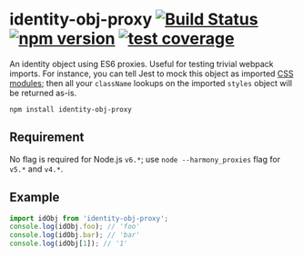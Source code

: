 # identity-obj-proxy [![Build Status](https://img.shields.io/travis/keyanzhang/identity-obj-proxy.svg?style=flat-square)](https://travis-ci.org/keyanzhang/identity-obj-proxy) [![npm version](https://img.shields.io/npm/v/identity-obj-proxy.svg?style=flat-square)](https://www.npmjs.com/package/identity-obj-proxy) [![test coverage](https://img.shields.io/coveralls/keyanzhang/identity-obj-proxy/master.svg?style=flat-square)](https://coveralls.io/github/keyanzhang/identity-obj-proxy?branch=master)

An identity object using ES6 proxies. Useful for testing trivial webpack imports. For instance, you can tell Jest to
mock this object as imported [CSS modules](https://github.com/css-modules/css-modules); then all your `className`
lookups on the imported `styles` object will be returned as-is.

```
npm install identity-obj-proxy
```

## Requirement

No flag is required for Node.js `v6.*`; use `node --harmony_proxies` flag for `v5.*` and `v4.*`.

## Example

``` javascript
import idObj from 'identity-obj-proxy';
console.log(idObj.foo); // 'foo'
console.log(idObj.bar); // 'bar'
console.log(idObj[1]); // '1'
```
